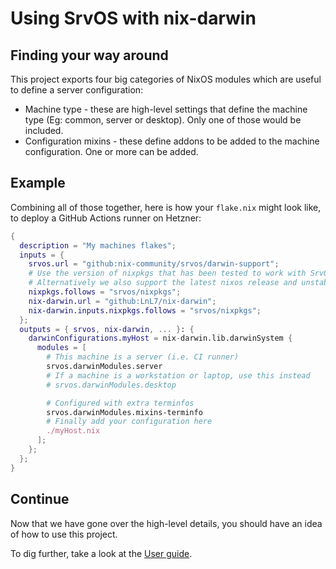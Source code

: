 # Using SrvOS with nix-darwin

## Finding your way around

This project exports four big categories of NixOS modules which are useful to define a server configuration:

* Machine type - these are high-level settings that define the machine type (Eg: common, server or desktop). Only one of those would be included.
* Configuration mixins - these define addons to be added to the machine configuration. One or more can be added.

## Example

Combining all of those together, here is how your `flake.nix` might look like, to deploy a GitHub Actions runner on Hetzner:

```nix
{
  description = "My machines flakes";
  inputs = {
    srvos.url = "github:nix-community/srvos/darwin-support";
    # Use the version of nixpkgs that has been tested to work with SrvOS
    # Alternatively we also support the latest nixos release and unstable
    nixpkgs.follows = "srvos/nixpkgs";
    nix-darwin.url = "github:LnL7/nix-darwin";
    nix-darwin.inputs.nixpkgs.follows = "srvos/nixpkgs";
  };
  outputs = { srvos, nix-darwin, ... }: {
    darwinConfigurations.myHost = nix-darwin.lib.darwinSystem {
      modules = [
        # This machine is a server (i.e. CI runner)
        srvos.darwinModules.server
        # If a machine is a workstation or laptop, use this instead
        # srvos.darwinModules.desktop

        # Configured with extra terminfos
        srvos.darwinModules.mixins-terminfo
        # Finally add your configuration here
        ./myHost.nix
      ];
    };
  };
}
```

## Continue

Now that we have gone over the high-level details, you should have an idea of how to use this project.

To dig further, take a look at the [User guide](../user_guide.md).
